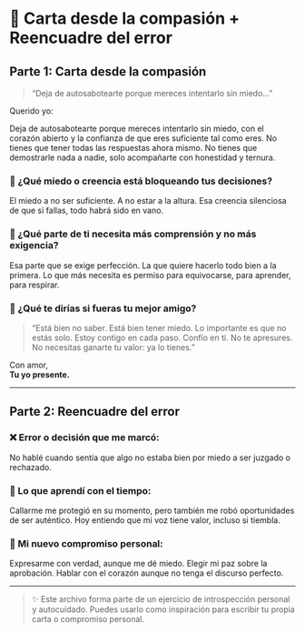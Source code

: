 # 💌 Carta desde la compasión + Reencuadre del error

## Parte 1: Carta desde la compasión

> “Deja de autosabotearte porque mereces intentarlo sin miedo...”

Querido yo:

Deja de autosabotearte porque mereces intentarlo sin miedo, con el corazón abierto y la confianza de que eres suficiente tal como eres. No tienes que tener todas las respuestas ahora mismo. No tienes que demostrarle nada a nadie, solo acompañarte con honestidad y ternura.

### 🧠 ¿Qué miedo o creencia está bloqueando tus decisiones?

El miedo a no ser suficiente. A no estar a la altura. Esa creencia silenciosa de que si fallas, todo habrá sido en vano.

### 🔎 ¿Qué parte de ti necesita más comprensión y no más exigencia?

Esa parte que se exige perfección. La que quiere hacerlo todo bien a la primera. Lo que más necesita es permiso para equivocarse, para aprender, para respirar.

### 💬 ¿Qué te dirías si fueras tu mejor amigo?

> “Está bien no saber. Está bien tener miedo. Lo importante es que no estás solo. Estoy contigo en cada paso. Confío en ti. No te apresures. No necesitas ganarte tu valor: ya lo tienes.”

Con amor,  
**Tu yo presente.**

---

## Parte 2: Reencuadre del error

### ❌ Error o decisión que me marcó:
No hablé cuando sentía que algo no estaba bien por miedo a ser juzgado o rechazado.

### 🔄 Lo que aprendí con el tiempo:
Callarme me protegió en su momento, pero también me robó oportunidades de ser auténtico. Hoy entiendo que mi voz tiene valor, incluso si tiembla.

### 🌱 Mi nuevo compromiso personal:
Expresarme con verdad, aunque me dé miedo. Elegir mi paz sobre la aprobación. Hablar con el corazón aunque no tenga el discurso perfecto.

---

> ✨ Este archivo forma parte de un ejercicio de introspección personal y autocuidado. Puedes usarlo como inspiración para escribir tu propia carta o compromiso personal.
